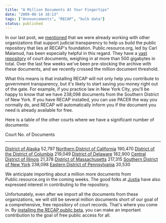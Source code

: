 ```yaml
---
title: "A Million Documents At Your Fingertips"
date: "2009-08-14 10:13"
tags: ["Announcements", "RECAP", "bulk data"]
status: published
---
```


In our last post, we
[mentioned]({filename}/welcome.md) that we
were already working with other organizations that support judicial
transparency to help us build the public repository that lies at RECAP's
foundation. Public.resource.org, led by Carl Malamud, has been
especially helpful in this regard. They have a [vast
repository](http://bulk.resource.org/courts.gov/pacer/) of court
documents, weighing in at more than 500 gigabytes in total. Over the
last few weeks we've been pre-stocking the archive with these documents,
and we recently crossed the million document threshold.

What this means is that installing RECAP will not only help you
contribute to government transparency, but it's likely to start saving
you money right out of the gate. For example, if you practice law in New
York City, you'll be happy to know that we have 238,098 documents from
the Southern District of New York. If you have RECAP installed, you can
use PACER the way you normally do, and RECAP will automatically inform
you if the document you need is already available for free.

Here is a table of the other courts where we have a significant number
of documents:

  Court                                                                                       No. of Documents
  ------------------------------------------------------------------------------------------- ------------------
  [District of Alaska](https://ecf.akd.uscourts.gov/cgi-bin/ShowIndex.pl)                     52,797
  [Northern District of California](https://ecf.cand.uscourts.gov/cgi-bin/ShowIndex.pl)       190,470
  [District of the District of Columbia](https://ecf.dcd.uscourts.gov/cgi-bin/ShowIndex.pl)   219,049
  [District of Delaware](https://ecf.ded.uscourts.gov/cgi-bin/ShowIndex.pl)                   182,900
  [Central District of Illinois](https://ecf.ilcd.uscourts.gov/cgi-bin/ShowIndex.pl)          21,378
  [District of Massachusetts](https://ecf.mad.uscourts.gov/cgi-bin/ShowIndex.pl)              217,315
  [Southern District of New York](https://ecf.nysd.uscourts.gov/cgi-bin/ShowIndex.pl)         238,098
  [Eastern District of Pennsylvania](https://ecf.paed.uscourts.gov/cgi-bin/ShowIndex.pl)      20,530

We anticipate importing about a million more documents from
Public.resource.org in the coming weeks. The good folks at
[Justia](http://www.justia.com/) have also expressed interest in
contributing to the repository.

Unfortunately, even after we import all the documents from these
organizations, we will still be several million documents short of our
goal of a comprehensive, free repository of court records. That's where
you come in. By [installing the RECAP public
beta](/recap/), you can make an important
contribution to the goal of free public access for all.
